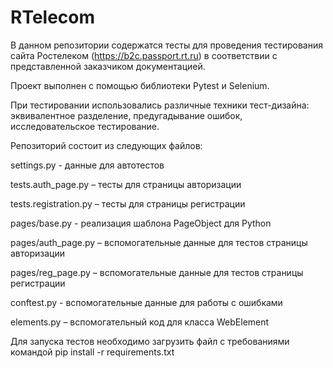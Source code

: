 # RTelecom

В данном репозитории содержатся тесты для проведения тестирования сайта Ростелеком (https://b2c.passport.rt.ru) в соответствии с представленной заказчиком документацией.  

Проект выполнен с помощью библиотеки Pytest и Selenium.  

При тестировании использовались различные техники тест-дизайна: эквивалентное разделение, предугадывание ошибок, исследовательское тестирование.  

Репозиторий состоит из следующих файлов:  

settings.py  - данные для автотестов    

tests.auth_page.py – тесты для страницы авторизации
 
tests.registration.py – тесты для страницы регистрации

pages/base.py  - реализация шаблона PageObject для Python  

pages/auth_page.py  – вспомогательные данные для тестов страницы авторизации  

pages/reg_page.py – вспомогательные данные для тестов страницы регистрации  

conftest.py  - вспомогательные данные для работы с ошибками  

elements.py – вспомогательный код для класса WebElement  




Для запуска тестов необходимо загрузить файл с требованиями командой pip install -r requirements.txt
